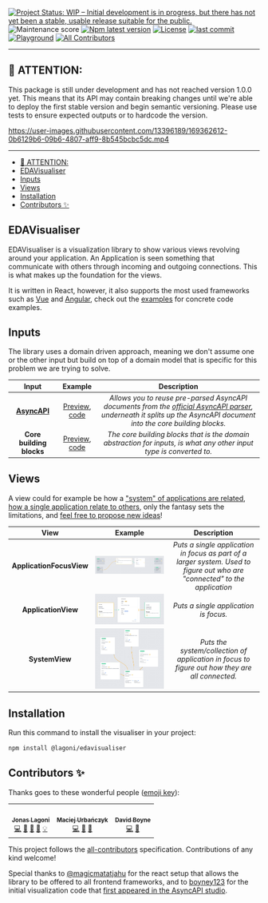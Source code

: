 [![Project Status: WIP – Initial development is in progress, but there has not yet been a stable, usable release suitable for the public.](https://www.repostatus.org/badges/latest/wip.svg)](https://www.repostatus.org/#wip)
![Maintenance score](https://img.shields.io/npms-io/maintenance-score/@asyncapi/modelina)
[![Npm latest version](https://img.shields.io/npm/v/@lagoni/edavisualiser)](https://www.npmjs.com/package/@lagoni/edavisualiser)
[![License](https://img.shields.io/github/license/jonaslagoni/EDAVisualiser)](https://github.com/asyncapi/modelina/blob/master/LICENSE)
[![last commit](https://img.shields.io/github/last-commit/jonaslagoni/EDAVisualiser)](https://github.com/asyncapi/modelina/commits/master)
[![Playground](https://img.shields.io/website?label=playground&url=https%3A%2F%2Fjonaslagoni.github.io%2FEDAVisualiser)](https://jonaslagoni.github.io/EDAVisualiser) <!-- ALL-CONTRIBUTORS-BADGE:START - Do not remove or modify this section -->
[![All Contributors](https://img.shields.io/badge/all_contributors-3-orange.svg?style=flat-square)](#contributors-)
<!-- ALL-CONTRIBUTORS-BADGE:END -->

---

## :loudspeaker: ATTENTION:

This package is still under development and has not reached version 1.0.0 yet. This means that its API may contain breaking changes until we're able to deploy the first stable version and begin semantic versioning. Please use tests to ensure expected outputs or to hardcode the version.

https://user-images.githubusercontent.com/13396189/169362612-0b6129b6-09b6-4807-aff9-8b545bcbc5dc.mp4

---

<!-- toc is generated with GitHub Actions do not remove toc markers -->

<!-- toc -->

- [:loudspeaker: ATTENTION:](#loudspeaker-attention)
- [EDAVisualiser](#edavisualiser)
- [Inputs](#inputs)
- [Views](#views)
- [Installation](#installation)
- [Contributors ✨](#contributors-)

<!-- tocstop -->

## EDAVisualiser
EDAVisualiser is a visualization library to show various views revolving around your application. An Application is seen something that communicate with others through incoming and outgoing connections. This is what makes up the foundation for the views.  

It is written in React, however, it also supports the most used frameworks such as [Vue](./examples/vue/) and [Angular](./examples/angular/), check out the [examples](./examples/) for concrete code examples.

## Inputs
The library uses a domain driven approach, meaning we don't assume one or the other input but build on top of a domain model that is specific for this problem we are trying to solve.

| Input | Example | Description|
|:---:|:---:|:---:|
| [**AsyncAPI**](asyncapi.com/) | <a href="https://jonaslagoni.github.io/EDAVisualiser/asyncapi">Preview</a>, <a href="https://github.com/jonaslagoni/EDAVisualiser/blob/main/examples/simple-react/src/SimpleAsyncapi.tsx">code</a> | *Allows you to reuse pre-parsed AsyncAPI documents from the [official AsyncAPI parser](github.com/asyncapi/parser-js), underneath it splits up the AsyncAPI document into the core building blocks.* |
| **Core building blocks** | <a href="https://jonaslagoni.github.io/EDAVisualiser/asyncapi">Preview</a>, <a href="https://github.com/jonaslagoni/EDAVisualiser/blob/main/examples/simple-react/src/SimpleApp.tsx">code</a> | *The core building blocks that is the domain abstraction for inputs, is what any other input type is converted to.* |


## Views

A view could for example be how a ["system" of applications are related](https://jonaslagoni.github.io/EDAVisualiser/social-media), [how a single application relate to others](https://jonaslagoni.github.io/EDAVisualiser/social-media/application/notification_service), only the fantasy sets the limitations, and [feel free to propose new ideas](https://github.com/jonaslagoni/EDAVisualiser/issues/new)!

| View | Example | Description|
|:---:|:---:|:---:|
| **ApplicationFocusView** | <a href="https://jonaslagoni.github.io/EDAVisualiser/social-media/application/notification_service"><img src="./docs/img/applicationFocusView.png" /></a> | *Puts a single application in focus as part of a larger system. Used to figure out who are "connected" to the application* |
| **ApplicationView** | <a href="https://jonaslagoni.github.io/EDAVisualiser/"><img src="./docs/img/applicationView.png" /></a> | *Puts a single application is focus.* |
| **SystemView** | <a href="https://jonaslagoni.github.io/EDAVisualiser/social-media"><img src="./docs/img/systemView.png" /></a> | *Puts the system/collection of application in focus to figure out how they are all connected.* |

## Installation

Run this command to install the visualiser in your project:

```bash
npm install @lagoni/edavisualiser
```

## Contributors ✨

Thanks goes to these wonderful people ([emoji key](https://allcontributors.org/docs/en/emoji-key)):

<!-- ALL-CONTRIBUTORS-LIST:START - Do not remove or modify this section -->
<!-- prettier-ignore-start -->
<!-- markdownlint-disable -->
<table>
  <tr>
    <td align="center"><a href="https://github.com/jonaslagoni"><img src="https://avatars.githubusercontent.com/u/13396189?v=4?s=100" width="100px;" alt=""/><br /><sub><b>Jonas Lagoni</b></sub></a><br /><a href="https://github.com/jonaslagoni/EDAVisualiser/commits?author=jonaslagoni" title="Code">💻</a> <a href="#ideas-jonaslagoni" title="Ideas, Planning, & Feedback">🤔</a> <a href="#maintenance-jonaslagoni" title="Maintenance">🚧</a> <a href="https://github.com/jonaslagoni/EDAVisualiser/commits?author=jonaslagoni" title="Documentation">📖</a> <a href="#example-jonaslagoni" title="Examples">💡</a></td>
    <td align="center"><a href="https://github.com/magicmatatjahu"><img src="https://avatars.githubusercontent.com/u/20404945?v=4?s=100" width="100px;" alt=""/><br /><sub><b>Maciej Urbańczyk</b></sub></a><br /><a href="https://github.com/jonaslagoni/EDAVisualiser/commits?author=magicmatatjahu" title="Code">💻</a> <a href="#ideas-magicmatatjahu" title="Ideas, Planning, & Feedback">🤔</a> <a href="#maintenance-magicmatatjahu" title="Maintenance">🚧</a></td>
    <td align="center"><a href="https://boyney.io/"><img src="https://avatars.githubusercontent.com/u/3268013?v=4?s=100" width="100px;" alt=""/><br /><sub><b>David Boyne</b></sub></a><br /><a href="https://github.com/jonaslagoni/EDAVisualiser/commits?author=boyney123" title="Code">💻</a> <a href="#ideas-boyney123" title="Ideas, Planning, & Feedback">🤔</a></td>
  </tr>
</table>

<!-- markdownlint-restore -->
<!-- prettier-ignore-end -->

<!-- ALL-CONTRIBUTORS-LIST:END -->

This project follows the [all-contributors](https://github.com/all-contributors/all-contributors) specification. Contributions of any kind welcome!

Special thanks to [@magicmatatjahu](https://github.com/magicmatatjahu) for the react setup that allows the library to be offered to all frontend frameworks, and to [boyney123](https://github.com/boyney123) for the initial visualization code that [first appeared in the AsyncAPI studio](https://github.com/asyncapi/studio/issues/261).